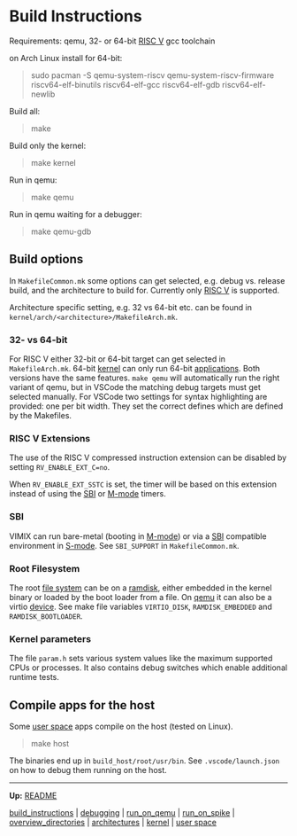 # Build Instructions

Requirements: qemu, 32- or 64-bit [RISC V](riscv/RISCV.md) gcc toolchain

on Arch Linux install for 64-bit:
> sudo pacman -S qemu-system-riscv qemu-system-riscv-firmware riscv64-elf-binutils riscv64-elf-gcc riscv64-elf-gdb riscv64-elf-newlib

Build all:
> make

Build only the kernel:
> make kernel

Run in qemu:
> make qemu

Run in qemu waiting for a debugger:
> make qemu-gdb


## Build options

In `MakefileCommon.mk` some options can get selected, e.g. debug vs. release build, and the architecture to build for. Currently only [RISC V](riscv/RISCV.md) is supported. 

Architecture specific setting, e.g. 32 vs 64-bit etc. can be found in `kernel/arch/<architecture>/MakefileArch.mk`.


### 32- vs 64-bit

For RISC V either 32-bit or 64-bit target can get selected in `MakefileArch.mk`. 64-bit [kernel](kernel/kernel.md) can only run 64-bit [applications](userspace/userspace.md). Both versions have the same features. `make qemu` will automatically run the right variant of qemu, but in VSCode the matching debug targets must get selected manually. For VSCode two settings for syntax highlighting are provided: one per bit width. They set the correct defines which are defined by the Makefiles.


### RISC V Extensions

The use of the RISC V compressed instruction extension can be disabled by setting `RV_ENABLE_EXT_C=no`.

When `RV_ENABLE_EXT_SSTC` is set, the timer will be based on this extension instead of using the [SBI](riscv/SBI.md) or [M-mode](riscv/M-mode.md) timers.


### SBI

VIMIX can run bare-metal (booting in [M-mode](riscv/M-mode.md)) or via a [SBI](riscv/SBI.md) compatible environment in [S-mode](riscv/S-mode.md). See `SBI_SUPPORT` in `MakefileCommon.mk`.


### Root Filesystem

The root [file system](kernel/file_system/file_system.md) can be on a [ramdisk](kernel/devices/ramdisk.md), either embedded in the kernel binary or loaded by the boot loader from a file. On [qemu](run_on_qemu.md) it can also be a virtio [device](kernel/devices/devices.md). See make file variables `VIRTIO_DISK`, `RAMDISK_EMBEDDED` and `RAMDISK_BOOTLOADER`.


### Kernel parameters

The file `param.h` sets various system values like the maximum supported CPUs or processes. It also contains debug switches which enable additional runtime tests.


## Compile apps for the host

Some [user space](userspace/userspace.md) apps compile on the host (tested on Linux).

> make host

The binaries end up in `build_host/root/usr/bin`. See `.vscode/launch.json` on how to debug them running on the host.


---
**Up:** [README](../README.md)

[build_instructions](build_instructions.md) | [debugging](debugging.md) | [run_on_qemu](run_on_qemu.md) | [run_on_spike](run_on_spike.md) | [overview_directories](overview_directories.md) | [architectures](architectures.md) | [kernel](kernel/kernel.md) | [user space](userspace/userspace.md)
